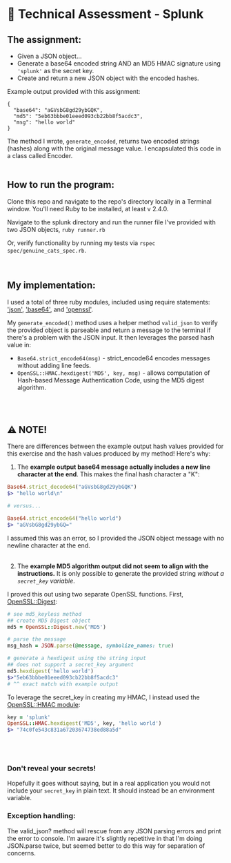 # 🔐 Technical Assessment - Splunk

## The assignment:

* Given a JSON object...
* Generate a base64 encoded string AND an MD5 HMAC signature using `'splunk'` as the secret key.
* Create and return a new JSON object with the encoded hashes.

Example output provided with this assignment:
```
{
  "base64": "aGVsbG8gd29ybGQK",
  "md5": "5eb63bbbe01eeed093cb22bb8f5acdc3",
  "msg": "hello world"
}
```

The method I wrote, `generate_encoded`, returns two encoded strings (hashes) along with the original message value. I encapsulated this code in a class called Encoder.
</br>
</br>

## How to run the program:

Clone this repo and navigate to the repo's directory locally in a Terminal window. You'll need Ruby to be installed, at least v 2.4.0.

Navigate to the splunk directory and run the runner file I've provided with two JSON objects,
`ruby runner.rb`

Or, verify functionality by running my tests via `rspec spec/genuine_cats_spec.rb`.

</br>

## My implementation:

I used a total of three ruby modules,  included using require statements:
['json'](https://ruby-doc.org/stdlib-3.0.2/libdoc/json/rdoc/JSON.html), ['base64'](https://ruby-doc.org/stdlib-3.1.2/libdoc/base64/rdoc/Base64.html), and ['openssl'](https://ruby-doc.org/stdlib-3.1.0/libdoc/openssl/rdoc/OpenSSL.html).

My `generate_encoded()` method uses a helper method `valid_json` to verify the provided object is parseable and return a message to the terminal if there's a problem with the JSON input.
It then leverages the parsed hash value in:

* `Base64.strict_encode64(msg)` - strict_encode64 encodes messages without adding line feeds.
* `OpenSSL::HMAC.hexdigest('MD5', key, msg)` - allows computation of Hash-based Message Authentication Code, using the MD5 digest algorithm.
</br>
</br>


## ⚠️ NOTE!
There are differences between the example output hash values provided for this exercise and the hash values produced by my method! Here's why:

1. The **example output base64 message actually includes a new line character at the end**. This makes the final hash character a "K":

```Ruby
Base64.strict_decode64("aGVsbG8gd29ybGQK")
$> "hello world\n"

# versus...

Base64.strict_encode64("hello world")
$> "aGVsbG8gd29ybGQ="
```
I assumed this was an error, so I provided the JSON object message with no newline character at the end.
</br>
</br>

2. The **example MD5 algorithm output did not seem to align with the instructions.** It is only possible to generate the provided string *without a `secret_key` variable*.

I proved this out using two separate OpenSSL functions. First, [OpenSSL::Digest](https://ruby-doc.org/stdlib-3.1.0/libdoc/openssl/rdoc/OpenSSL/Digest.html):
```Ruby
# see md5_keyless method
## create MD5 Digest object
md5 = OpenSSL::Digest.new('MD5')

# parse the message
msg_hash = JSON.parse(@message, symbolize_names: true)

# generate a hexdigest using the string input
## does not support a secret_key argument
md5.hexdigest('hello world')
$>"5eb63bbbe01eeed093cb22bb8f5acdc3"
# ^^ exact match with example output
```

To leverage the secret_key in creating my HMAC, I instead used the [OpenSSL::HMAC module](https://ruby-doc.org/stdlib-3.1.0/libdoc/openssl/rdoc/OpenSSL/HMAC.html):
```Ruby
key = 'splunk'
OpenSSL::HMAC.hexdigest('MD5', key, 'hello world')
$> "74c0fe543c831a67203674738ed88a5d"

```

</br>
</br>

### Don't reveal your secrets!
Hopefully it goes without saying, but in a real application you would not include your `secret_key` in plain text. It should instead be an environment variable.

### Exception handling:

The valid_json? method will rescue from any JSON parsing errors and print the error to console. I'm aware it's slightly repetitive in that I'm doing JSON.parse twice, but seemed better to do this way for separation of concerns.










